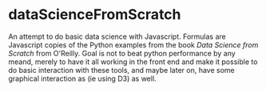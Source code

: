 # dataScienceFromScratch
An attempt to do basic data science with Javascript. Formulas are Javascript copies of the Python examples from the book *Data Science from Scratch* from O'Reilly.
Goal is not to beat python performance by any meand, merely to have it all working in the front end and make it possible to do basic interaction with these tools, and maybe later on, have some graphical interaction as (ie using D3) as well.
